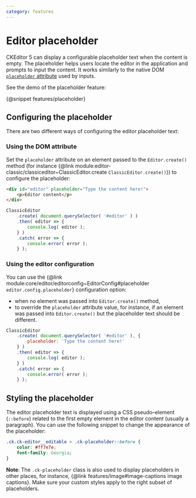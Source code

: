 ```yaml
---
category: features
---
```


# Editor placeholder

CKEditor 5 can display a configurable placeholder text when the content is empty. The placeholder helps users locate the editor in the application and prompts to input the content. It works similarly to the native DOM [`placeholder` attribute](https://developer.mozilla.org/en-US/docs/Web/HTML/Element/input#The_placeholder_attribute) used by inputs.

See the demo of the placeholder feature:

{@snippet features/placeholder}

## Configuring the placeholder

There are two different ways of configuring the editor placeholder text:

### Using the DOM attribute

Set the `placeholder` attribute on an element passed to the `Editor.create()` method (for instance {@link module:editor-classic/classiceditor~ClassicEditor.create `ClassicEditor.create()`}) to configure the placeholder:

```html
<div id="editor" placeholder="Type the content here!">
	<p>Editor content</p>
</div>
```

```js
ClassicEditor
	.create( document.querySelector( '#editor' ) )
	.then( editor => {
		console.log( editor );
	} )
	.catch( error => {
		console.error( error );
	} );
```

### Using the editor configuration

You can use the {@link module:core/editor/editorconfig~EditorConfig#placeholder `editor.config.placeholder`} configuration option:

* when no element was passed into `Editor.create()` method,
* to override the `placeholder` attribute value, for instance, if an element was passed into `Editor.create()` but the placeholder text should be different.

```js
ClassicEditor
	.create( document.querySelector( '#editor' ), {
		placeholder: 'Type the content here!'
	} )
	.then( editor => {
		console.log( editor );
	} )
	.catch( error => {
		console.error( error );
	} );
```

## Styling the placeholder

The editor placeholder text is displayed using a CSS pseudo–element (`::before`) related to the first empty element in the editor content (usually a paragraph). You can use the following snippet to change the appearance of the placeholder:

```css
.ck.ck-editor__editable > .ck-placeholder::before {
    color: #ff7e7e;
    font-family: Georgia;
}
```

**Note**: The `.ck-placeholder` class is also used to display placeholders in other places, for instance, {@link features/image#image-captions image captions}. Make sure your custom styles apply to the right subset of placeholders.
